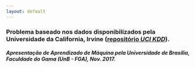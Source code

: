 ```yaml
---
layout: default
---
```


### Problema baseado nos dados disponibilizados pela Universidade da California, Irvine ([repositório _UCI KDD_](http://kdd.ics.uci.edu/databases/covertype/covertype.html)).

##### Apresentação de **Aprendizado de Máquina** pela Universidade de Brasília, Faculdade do Gama _(UnB - FGA)_, Nov. 2017.

